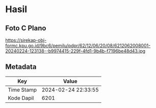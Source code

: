 # Hasil

## Foto C Plano

https://sirekap-obj-formc.kpu.go.id/9bc6/pemilu/pdpr/62/12/06/20/08/6212062008001-20240224-123138--b9974415-229f-4fd1-9b4b-f7196be48d43.jpg


## Metadata

| Key        | Value               |
| ---------- | ------------------- |
| Time Stamp | 2024-02-24 22:33:55 |
| Kode Dapil | 6201                |




